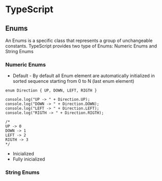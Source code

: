 # TypeScript

## Enums

An Enums is a specific class that represents a group of unchangeable constants. TypeScript provides two type of Enums: Numeric Enums and String Enums

### Numeric Enums

* Default - By default all Enum element are automatically initialized in sorted sequence starting from 0 to N (last enum element)

```
enum Direction { UP, DOWN, LEFT, RIGTH }

console.log("UP -> " + Direction.UP);
console.log("DOWN -> " + Direction.DOWN);
console.log("LEFT -> " + Direction.LEFT);
console.log("RIGTH -> " + Direction.RIGTH);

/*
UP -> 0
DOWN -> 1
LEFT -> 2
RIGTH -> 3
*/
```

* Inicialized
* Fully inicialized

### String Enums

<!--
# TypeScript
## Enums
### Numeric Enums
#### Default
----------------------------------------------

# TypeScript
## Enums
### Numeric Enums
### String Enums
-->